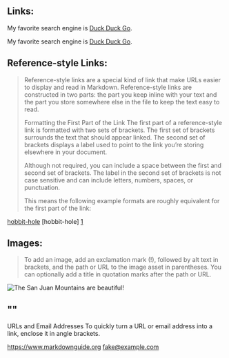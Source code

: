 
Links:
------

My favorite search engine is [Duck Duck Go](https://duckduckgo.com).

My favorite search engine is [Duck Duck Go](https://duckduckgo.com "The best search engine for privacy").


Reference-style Links:
----------------------

> Reference-style links are a special kind of link that make URLs easier to display and read in Markdown. Reference-style links are constructed in two parts: the part you keep inline with your text and the part you store somewhere else in the file to keep the text easy to read.
> 
> Formatting the First Part of the Link
> The first part of a reference-style link is formatted with two sets of brackets. The first set of brackets surrounds the text that should appear linked. The second set of brackets displays a label used to point to the link you’re storing elsewhere in your document.
> 
> Although not required, you can include a space between the first and second set of brackets. The label in the second set of brackets is not case sensitive and can include letters, numbers, spaces, or punctuation.
> 
> This means the following example formats are roughly equivalent for the first part of the link:

[hobbit-hole][1]
[hobbit-hole] [1]

[1]: https://en.wikipedia.org/wiki/Hobbit#Lifestyle


Images:
-------

> To add an image, add an exclamation mark (!), followed by alt text in brackets, 
> and the path or URL to the image asset in parentheses. You can optionally add a title in quotation marks after the path or URL.

![The San Juan Mountains are beautiful!](/assets/images/san-juan-mountains.jpg "San Juan Mountains")

"<link>" 
--------  
URLs and Email Addresses
To quickly turn a URL or email address into a link, enclose it in angle brackets.

<https://www.markdownguide.org>
<fake@example.com>